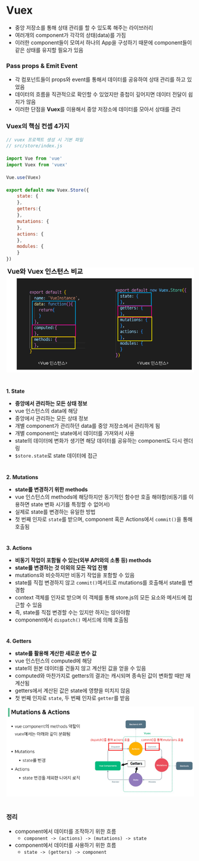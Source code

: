 # Vuex
- 중앙 저장소를 통해 상태 관리를 할 수 있도록 해주는 라이브러리
- 여러개의 component가 각각의 상태(data)를 가짐
- 이러한 component들이 모여서 하나의 App을 구성하기 때문에 component들이 같은 상태를 유지할 필요가 있음

### Pass props & Emit Event
- 각 컴포넌트들이 props와 event를 통해서 데이터를 공유하여 상태 관리를 하고 있었음
- 데이터의 흐름을 직관적으로 확인할 수 있었지만 중첩이 깊어지면 데이터 전달이 쉽지가 않음
- 이러한 단점을 **Vuex**를 이용해서 중앙 저장소에 데이터를 모아서 상태를 관리

### Vuex의 핵심 컨셉 4가지
```js
// vuex 프로젝트 생성 시 기본 파일
// src/store/index.js

import Vue from 'vue'
import Vuex from 'vuex'

Vue.use(Vuex)

export default new Vuex.Store({
	state: {
	},
	getters:{
	},
	mutations: {
	},
	actions: {
	},
	modules: {
	}
})
```
![vue_vuex_compare](./img/vue_vuex_compare.PNG)
#
**1. State**
- **중앙에서 관리하는 모든 상태 정보**
- vue 인스턴스의 data에 해당
- 중앙에서 관리하는 모든 상태 정보
- 개별 component가 관리하던 data를 중앙 저장소에서 관리하게 됨
- 개별 component는 state에서 데이터를 가져와서 사용
- state의 데이터에 변화가 생기면 해당 데이터를 공유하는 component도 다시 렌더링
- `$store.state`로 state 데이터에 접근
#
**2. Mutations**
- **state를 변경하기 위한 methods**
- vue 인스턴스의 methods에 해당하지만 동기적인 함수만 호출 해야함(비동기를 이용하면 state 변화 시기를 특정할 수 없어서)
- 실제로 state를 변경하는 유일한 방법
- 첫 번째 인자로 `state`를 받으며, component 혹은 Actions에서 `commit()`을 통해 호출됨
#
**3. Actions**
- **비동기 작업이 포함될 수 있는(외부 API와의 소통 등) methods**
- **state를 변경하는 것 이외의 모든 작업 진행**
- mutations와 비슷하지만 비동기 작업을 포함할 수 있음
- state를 직접 변경하지 않고 `commit()`메서드로 mutations를 호출해서 state를 변경함
- context 객체를 인자로 받으며 이 객체를 통해 store.js의 모든 요소와 메서드에 접근할 수 있음
- 즉, state를 직접 변경할 수는 있지만 하지는 않아야함
- component에서 `dispatch()` 메서드에 의해 호출됨
#
**4. Getters**
- **state를 활용해 계산한 새로운 변수 값**
- vue 인스턴스의 computed에 해당
- state의 원본 데이터를 건들지 않고 계산된 값을 얻을 수 있음
- computed와 마찬가지로 getters의 결과는 캐시되며 종속된 값이 변화할 때만 재계산됨
- getters에서 계산된 값은 state에 영향을 미치지 않음
- 첫 번째 인자로 `state`, 두 번째 인자로 `getter`를 받음

![mutations_actions](./img/mutations_actions.PNG)
#
### 정리
- component에서 데이터를 조작하기 위한 흐름
	- `component -> (actions) -> (mutations) -> state`
- component에서 데이터를 사용하기 위한 흐름
	- `state -> (getters) -> component`
